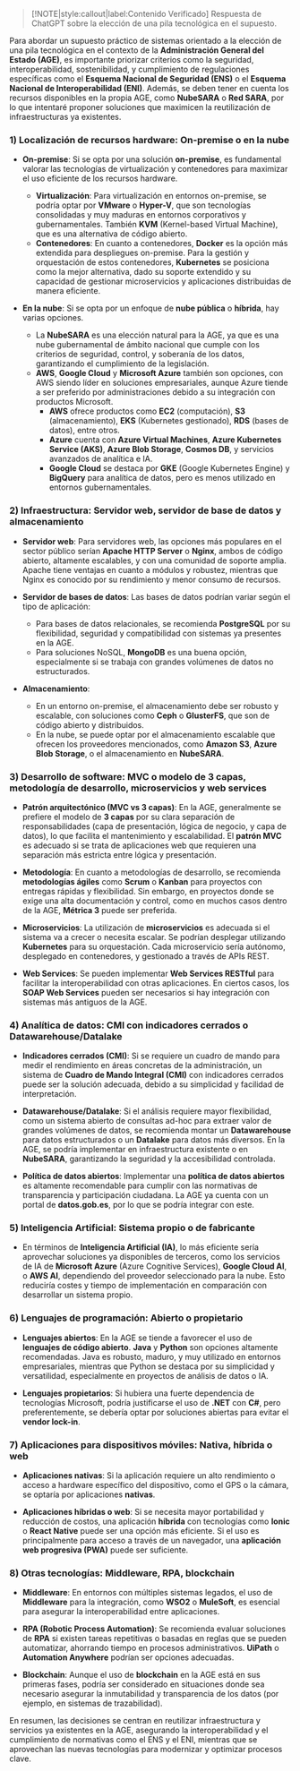 > [!NOTE|style:callout|label:Contenido Verificado]
> Respuesta de ChatGPT sobre la elección de una pila tecnológica en el supuesto.

Para abordar un supuesto práctico de sistemas orientado a la elección de una pila tecnológica en el contexto de la **Administración General del Estado (AGE)**, es importante priorizar criterios como la seguridad, interoperabilidad, sostenibilidad, y cumplimiento de regulaciones específicas como el **Esquema Nacional de Seguridad (ENS)** o el **Esquema Nacional de Interoperabilidad (ENI)**. Además, se deben tener en cuenta los recursos disponibles en la propia AGE, como **NubeSARA** o **Red SARA**, por lo que intentaré proponer soluciones que maximicen la reutilización de infraestructuras ya existentes.

### 1) Localización de recursos hardware: On-premise o en la nube <!-- {docsify-ignore} -->

- **On-premise**: Si se opta por una solución **on-premise**, es fundamental valorar las tecnologías de virtualización y contenedores para maximizar el uso eficiente de los recursos hardware.
  - **Virtualización**: Para virtualización en entornos on-premise, se podría optar por **VMware** o **Hyper-V**, que son tecnologías consolidadas y muy maduras en entornos corporativos y gubernamentales. También **KVM** (Kernel-based Virtual Machine), que es una alternativa de código abierto.
  - **Contenedores**: En cuanto a contenedores, **Docker** es la opción más extendida para despliegues on-premise. Para la gestión y orquestación de estos contenedores, **Kubernetes** se posiciona como la mejor alternativa, dado su soporte extendido y su capacidad de gestionar microservicios y aplicaciones distribuidas de manera eficiente.
  
- **En la nube**: Si se opta por un enfoque de **nube pública** o **híbrida**, hay varias opciones.
  - La **NubeSARA** es una elección natural para la AGE, ya que es una nube gubernamental de ámbito nacional que cumple con los criterios de seguridad, control, y soberanía de los datos, garantizando el cumplimiento de la legislación.
  - **AWS**, **Google Cloud** y **Microsoft Azure** también son opciones, con AWS siendo líder en soluciones empresariales, aunque Azure tiende a ser preferido por administraciones debido a su integración con productos Microsoft.
    - **AWS** ofrece productos como **EC2** (computación), **S3** (almacenamiento), **EKS** (Kubernetes gestionado), **RDS** (bases de datos), entre otros.
    - **Azure** cuenta con **Azure Virtual Machines**, **Azure Kubernetes Service (AKS)**, **Azure Blob Storage**, **Cosmos DB**, y servicios avanzados de analítica e IA.
    - **Google Cloud** se destaca por **GKE** (Google Kubernetes Engine) y **BigQuery** para analítica de datos, pero es menos utilizado en entornos gubernamentales.

### 2) Infraestructura: Servidor web, servidor de base de datos y almacenamiento <!-- {docsify-ignore} -->

- **Servidor web**: Para servidores web, las opciones más populares en el sector público serían **Apache HTTP Server** o **Nginx**, ambos de código abierto, altamente escalables, y con una comunidad de soporte amplia. Apache tiene ventajas en cuanto a módulos y robustez, mientras que Nginx es conocido por su rendimiento y menor consumo de recursos.
  
- **Servidor de bases de datos**: Las bases de datos podrían variar según el tipo de aplicación:
  - Para bases de datos relacionales, se recomienda **PostgreSQL** por su flexibilidad, seguridad y compatibilidad con sistemas ya presentes en la AGE.
  - Para soluciones NoSQL, **MongoDB** es una buena opción, especialmente si se trabaja con grandes volúmenes de datos no estructurados.
  
- **Almacenamiento**: 
  - En un entorno on-premise, el almacenamiento debe ser robusto y escalable, con soluciones como **Ceph** o **GlusterFS**, que son de código abierto y distribuidos.
  - En la nube, se puede optar por el almacenamiento escalable que ofrecen los proveedores mencionados, como **Amazon S3**, **Azure Blob Storage**, o el almacenamiento en **NubeSARA**.

### 3) Desarrollo de software: MVC o modelo de 3 capas, metodología de desarrollo, microservicios y web services <!-- {docsify-ignore} -->

- **Patrón arquitectónico (MVC vs 3 capas)**: En la AGE, generalmente se prefiere el modelo de **3 capas** por su clara separación de responsabilidades (capa de presentación, lógica de negocio, y capa de datos), lo que facilita el mantenimiento y escalabilidad. El **patrón MVC** es adecuado si se trata de aplicaciones web que requieren una separación más estricta entre lógica y presentación.

- **Metodología**: En cuanto a metodologías de desarrollo, se recomienda **metodologías ágiles** como **Scrum** o **Kanban** para proyectos con entregas rápidas y flexibilidad. Sin embargo, en proyectos donde se exige una alta documentación y control, como en muchos casos dentro de la AGE, **Métrica 3** puede ser preferida.

- **Microservicios**: La utilización de **microservicios** es adecuada si el sistema va a crecer o necesita escalar. Se podrían desplegar utilizando **Kubernetes** para su orquestación. Cada microservicio sería autónomo, desplegado en contenedores, y gestionado a través de APIs REST.

- **Web Services**: Se pueden implementar **Web Services RESTful** para facilitar la interoperabilidad con otras aplicaciones. En ciertos casos, los **SOAP Web Services** pueden ser necesarios si hay integración con sistemas más antiguos de la AGE.

### 4) Analítica de datos: CMI con indicadores cerrados o Datawarehouse/Datalake <!-- {docsify-ignore} -->

- **Indicadores cerrados (CMI)**: Si se requiere un cuadro de mando para medir el rendimiento en áreas concretas de la administración, un sistema de **Cuadro de Mando Integral (CMI)** con indicadores cerrados puede ser la solución adecuada, debido a su simplicidad y facilidad de interpretación.

- **Datawarehouse/Datalake**: Si el análisis requiere mayor flexibilidad, como un sistema abierto de consultas ad-hoc para extraer valor de grandes volúmenes de datos, se recomienda montar un **Datawarehouse** para datos estructurados o un **Datalake** para datos más diversos. En la AGE, se podría implementar en infraestructura existente o en **NubeSARA**, garantizando la seguridad y la accesibilidad controlada.

- **Política de datos abiertos**: Implementar una **política de datos abiertos** es altamente recomendable para cumplir con las normativas de transparencia y participación ciudadana. La AGE ya cuenta con un portal de **datos.gob.es**, por lo que se podría integrar con este.

### 5) Inteligencia Artificial: Sistema propio o de fabricante <!-- {docsify-ignore} -->

- En términos de **Inteligencia Artificial (IA)**, lo más eficiente sería aprovechar soluciones ya disponibles de terceros, como los servicios de IA de **Microsoft Azure** (Azure Cognitive Services), **Google Cloud AI**, o **AWS AI**, dependiendo del proveedor seleccionado para la nube. Esto reduciría costes y tiempo de implementación en comparación con desarrollar un sistema propio.

### 6) Lenguajes de programación: Abierto o propietario <!-- {docsify-ignore} -->

- **Lenguajes abiertos**: En la AGE se tiende a favorecer el uso de **lenguajes de código abierto**. **Java** y **Python** son opciones altamente recomendadas. Java es robusto, maduro, y muy utilizado en entornos empresariales, mientras que Python se destaca por su simplicidad y versatilidad, especialmente en proyectos de análisis de datos o IA.

- **Lenguajes propietarios**: Si hubiera una fuerte dependencia de tecnologías Microsoft, podría justificarse el uso de **.NET** con **C#**, pero preferentemente, se debería optar por soluciones abiertas para evitar el **vendor lock-in**.

### 7) Aplicaciones para dispositivos móviles: Nativa, híbrida o web <!-- {docsify-ignore} -->

- **Aplicaciones nativas**: Si la aplicación requiere un alto rendimiento o acceso a hardware específico del dispositivo, como el GPS o la cámara, se optaría por aplicaciones **nativas**.
  
- **Aplicaciones híbridas o web**: Si se necesita mayor portabilidad y reducción de costos, una aplicación **híbrida** con tecnologías como **Ionic** o **React Native** puede ser una opción más eficiente. Si el uso es principalmente para acceso a través de un navegador, una **aplicación web progresiva (PWA)** puede ser suficiente.

### 8) Otras tecnologías: Middleware, RPA, blockchain <!-- {docsify-ignore} -->

- **Middleware**: En entornos con múltiples sistemas legados, el uso de **Middleware** para la integración, como **WSO2** o **MuleSoft**, es esencial para asegurar la interoperabilidad entre aplicaciones.
  
- **RPA (Robotic Process Automation)**: Se recomienda evaluar soluciones de **RPA** si existen tareas repetitivas o basadas en reglas que se pueden automatizar, ahorrando tiempo en procesos administrativos. **UiPath** o **Automation Anywhere** podrían ser opciones adecuadas.

- **Blockchain**: Aunque el uso de **blockchain** en la AGE está en sus primeras fases, podría ser considerado en situaciones donde sea necesario asegurar la inmutabilidad y transparencia de los datos (por ejemplo, en sistemas de trazabilidad).

En resumen, las decisiones se centran en reutilizar infraestructura y servicios ya existentes en la AGE, asegurando la interoperabilidad y el cumplimiento de normativas como el ENS y el ENI, mientras que se aprovechan las nuevas tecnologías para modernizar y optimizar procesos clave.